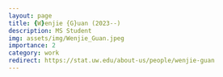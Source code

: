 ```yaml
---
layout: page
title: {W}enjie {G}uan (2023--)
description: MS Student
img: assets/img/Wenjie_Guan.jpeg
importance: 2
category: work
redirect: https://stat.uw.edu/about-us/people/wenjie-guan
---
```

